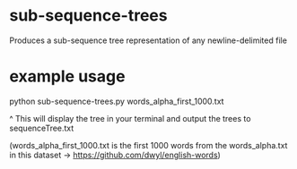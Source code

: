 # sub-sequence-trees

Produces a sub-sequence tree  representation of any newline-delimited file

# example usage

python sub-sequence-trees.py words_alpha_first_1000.txt

^ This will display the tree in your terminal and output the trees to sequenceTree.txt

(words_alpha_first_1000.txt is the first 1000 words from the words_alpha.txt in this dataset -> https://github.com/dwyl/english-words)
